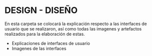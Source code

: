 # DESIGN - DISEÑO

En esta carpeta se colocará la explicación respecto a las interfaces de usuario que se realizaron, así como todas las imagenes
y artefactos realizados para la elaboración de estas.

- Explicaciones de interfaces de usuario
- Imagenes de las interfaces
